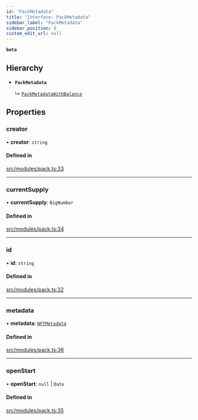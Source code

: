 ```yaml
---
id: "PackMetadata"
title: "Interface: PackMetadata"
sidebar_label: "PackMetadata"
sidebar_position: 0
custom_edit_url: null
---
```


**`beta`**

## Hierarchy

- **`PackMetadata`**

  ↳ [`PackMetadataWithBalance`](PackMetadataWithBalance)

## Properties

### creator

• **creator**: `string`

#### Defined in

[src/modules/pack.ts:33](https://github.com/PrasoonPratham/nftlabs-sdk-ts/blob/e7d1d7f/src/modules/pack.ts#L33)

___

### currentSupply

• **currentSupply**: `BigNumber`

#### Defined in

[src/modules/pack.ts:34](https://github.com/PrasoonPratham/nftlabs-sdk-ts/blob/e7d1d7f/src/modules/pack.ts#L34)

___

### id

• **id**: `string`

#### Defined in

[src/modules/pack.ts:32](https://github.com/PrasoonPratham/nftlabs-sdk-ts/blob/e7d1d7f/src/modules/pack.ts#L32)

___

### metadata

• **metadata**: [`NFTMetadata`](NFTMetadata)

#### Defined in

[src/modules/pack.ts:36](https://github.com/PrasoonPratham/nftlabs-sdk-ts/blob/e7d1d7f/src/modules/pack.ts#L36)

___

### openStart

• **openStart**: ``null`` \| `Date`

#### Defined in

[src/modules/pack.ts:35](https://github.com/PrasoonPratham/nftlabs-sdk-ts/blob/e7d1d7f/src/modules/pack.ts#L35)
